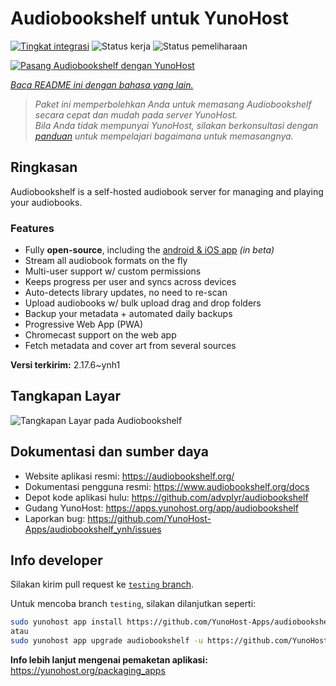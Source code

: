 <!--
N.B.: README ini dibuat secara otomatis oleh <https://github.com/YunoHost/apps/tree/master/tools/readme_generator>
Ini TIDAK boleh diedit dengan tangan.
-->

# Audiobookshelf untuk YunoHost

[![Tingkat integrasi](https://apps.yunohost.org/badge/integration/audiobookshelf)](https://ci-apps.yunohost.org/ci/apps/audiobookshelf/)
![Status kerja](https://apps.yunohost.org/badge/state/audiobookshelf)
![Status pemeliharaan](https://apps.yunohost.org/badge/maintained/audiobookshelf)

[![Pasang Audiobookshelf dengan YunoHost](https://install-app.yunohost.org/install-with-yunohost.svg)](https://install-app.yunohost.org/?app=audiobookshelf)

*[Baca README ini dengan bahasa yang lain.](./ALL_README.md)*

> *Paket ini memperbolehkan Anda untuk memasang Audiobookshelf secara cepat dan mudah pada server YunoHost.*  
> *Bila Anda tidak mempunyai YunoHost, silakan berkonsultasi dengan [panduan](https://yunohost.org/install) untuk mempelajari bagaimana untuk memasangnya.*

## Ringkasan

Audiobookshelf is a self-hosted audiobook server for managing and playing your audiobooks.

### Features

* Fully **open-source**, including the [android & iOS app](https://github.com/advplyr/audiobookshelf-app) *(in beta)*
* Stream all audiobook formats on the fly
* Multi-user support w/ custom permissions
* Keeps progress per user and syncs across devices
* Auto-detects library updates, no need to re-scan
* Upload audiobooks w/ bulk upload drag and drop folders
* Backup your metadata + automated daily backups
* Progressive Web App (PWA)
* Chromecast support on the web app
* Fetch metadata and cover art from several sources

**Versi terkirim:** 2.17.6~ynh1

## Tangkapan Layar

![Tangkapan Layar pada Audiobookshelf](./doc/screenshots/audiobookshelf.jpg)

## Dokumentasi dan sumber daya

- Website aplikasi resmi: <https://audiobookshelf.org/>
- Dokumentasi pengguna resmi: <https://www.audiobookshelf.org/docs>
- Depot kode aplikasi hulu: <https://github.com/advplyr/audiobookshelf>
- Gudang YunoHost: <https://apps.yunohost.org/app/audiobookshelf>
- Laporkan bug: <https://github.com/YunoHost-Apps/audiobookshelf_ynh/issues>

## Info developer

Silakan kirim pull request ke [`testing` branch](https://github.com/YunoHost-Apps/audiobookshelf_ynh/tree/testing).

Untuk mencoba branch `testing`, silakan dilanjutkan seperti:

```bash
sudo yunohost app install https://github.com/YunoHost-Apps/audiobookshelf_ynh/tree/testing --debug
atau
sudo yunohost app upgrade audiobookshelf -u https://github.com/YunoHost-Apps/audiobookshelf_ynh/tree/testing --debug
```

**Info lebih lanjut mengenai pemaketan aplikasi:** <https://yunohost.org/packaging_apps>
